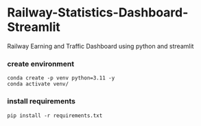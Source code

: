# Railway-Statistics-Dashboard-Streamlit
Railway Earning and Traffic Dashboard using python and streamlit

### create environment
```
conda create -p venv python=3.11 -y
conda activate venv/
```


### install requirements
```
pip install -r requirements.txt
```

